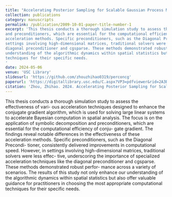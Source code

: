 ```yaml
---
title: "Accelerating Posterior Sampling for Scalable Gaussian Process Model"
collection: publications
category: manuscripts
permalink: /publication/2009-10-01-paper-title-number-1
excerpt: 'This thesis conducts a thorough simulation study to assess the effectiveness of vari ous acceleration techniques designed to enhance the conjugate gradient algorithm, which is used for solving large linear systems to accelerate Bayesian computation in spatial analysis. The focus is on the application of symbolic decomposition
and preconditioners, which are essential for the computational efficiency of conjugate gradient. The findings reveal notable differences in the effectiveness of these
acceleration methods. Specific preconditioners, such as the Diagonal Preconditioner, consistently delivered improvements in computational speed. However, in
settings involving high-dimensional matrices, traditional solvers were less effective, underscoring the importance of specialized acceleration techniques like the
diagonal preconditioner and cgsparse. These methods demonstrated robust performance across a variety of scenarios. The results of this study not only enhance our
understanding of the algorithmic dynamics within spatial statistics but also offer valuable guidance for practitioners in choosing the most appropriate computational
techniques for their specific needs.
'
date: 2024-05-06
venue: 'USC Library'
slidesurl: 'https://github.com/zhouzhihao0319/perconcg'
paperurl: 'https://digitallibrary.usc.edu/C.aspx?VP3=pdfviewer&rid=2A3BF1MGJ56X0'
citation: 'Zhou, Zhihao. 2024. Accelerating Posterior Sampling for Scalable Gaussian Process Model: A Comparative Study of Acceleration Techniques for Solving Linear SystemsMaster’s thesis, University of Southern California. Accessed June 7, 2024.'
---
```

This thesis conducts a thorough simulation study to assess the effectiveness of vari- ous acceleration techniques designed to enhance the conjugate gradient algorithm, which is used for solving large linear systems to accelerate Bayesian computation in spatial analysis. The focus is on the application of symbolic decomposition and preconditioners, which are essential for the computational efficiency of conju- gate gradient. The findings reveal notable differences in the effectiveness of these acceleration methods. Specific preconditioners, such as the Diagonal Precondi- tioner, consistently delivered improvements in computational speed. However, in settings involving high-dimensional matrices, traditional solvers were less effec- tive, underscoring the importance of specialized acceleration techniques like the diagonal preconditioner and cgsparse. These methods demonstrated robust perfor- mance across a variety of scenarios. The results of this study not only enhance our understanding of the algorithmic dynamics within spatial statistics but also offer valuable guidance for practitioners in choosing the most appropriate computational techniques for their specific needs.
